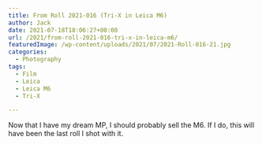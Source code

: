 ```yaml
---
title: From Roll 2021-016 (Tri-X in Leica M6)
author: Jack
date: 2021-07-18T18:06:27+00:00
url: /2021/from-roll-2021-016-tri-x-in-leica-m6/
featuredImage: /wp-content/uploads/2021/07/2021-Roll-016-21.jpg
categories:
  - Photography
tags:
  - Film
  - Leica
  - Leica M6
  - Tri-X

---
```

<!--kg-card-begin: html-->

Now that I have my dream MP, I should probably sell the M6. If I do, this will have been the last roll I shot with it.

<div class="wp-block-envira-envira-gallery">
</div>

<!--kg-card-end: html-->